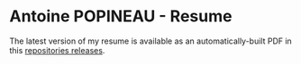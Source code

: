 # Antoine POPINEAU - Resume

The latest version of my resume is available as an automatically-built PDF in this [repositories releases](https://github.com/apognu/resume/releases/download/latest/Antoine.POPINEAU.-.Resume.pdf).